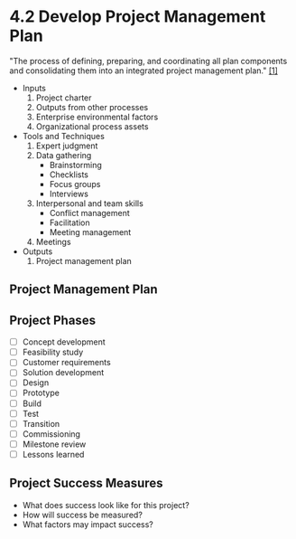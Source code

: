 # 4.2 Develop Project Management Plan

"The process of defining, preparing, and coordinating all plan components and
consolidating them into an integrated project management plan."
[[1]](../home.md#references)

- Inputs
  1. Project charter
  2. Outputs from other processes
  3. Enterprise environmental factors
  4. Organizational process assets
- Tools and Techniques
  1. Expert judgment
  2. Data gathering
     - Brainstorming
     - Checklists
     - Focus groups
     - Interviews
  3. Interpersonal and team skills
     - Conflict management
     - Facilitation
     - Meeting management
  4. Meetings
- Outputs
  1. Project management plan

## Project Management Plan

## Project Phases

- [ ] Concept development
- [ ] Feasibility study
- [ ] Customer requirements
- [ ] Solution development
- [ ] Design
- [ ] Prototype
- [ ] Build
- [ ] Test
- [ ] Transition
- [ ] Commissioning
- [ ] Milestone review
- [ ] Lessons learned

## Project Success Measures

- What does success look like for this project?
- How will success be measured?
- What factors may impact success?
